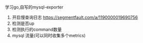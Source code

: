 学习go,自写的mysql-exporter
1. 开启慢查询日志
https://segmentfault.com/a/1190000019690756
2. 检测是否up
3. 检测执行的command数量
4. mysql 流量(可以同时收集多个metrics)